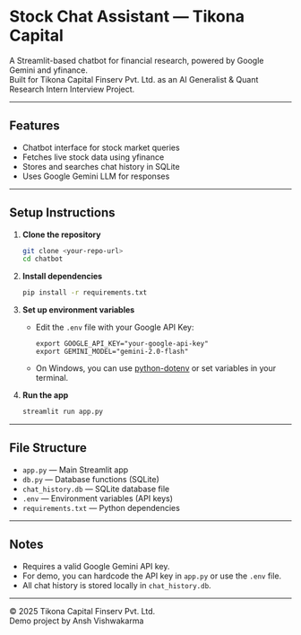 # Stock Chat Assistant — Tikona Capital

A Streamlit-based chatbot for financial research, powered by Google Gemini and yfinance.  
Built for Tikona Capital Finserv Pvt. Ltd. as an AI Generalist & Quant Research Intern Interview Project.

---

## Features

- Chatbot interface for stock market queries
- Fetches live stock data using yfinance
- Stores and searches chat history in SQLite
- Uses Google Gemini LLM for responses

---

## Setup Instructions

1. **Clone the repository**  
   ```sh
   git clone <your-repo-url>
   cd chatbot
   ```

2. **Install dependencies**  
   ```sh
   pip install -r requirements.txt
   ```

3. **Set up environment variables**  
   - Edit the `.env` file with your Google API Key:
     ```
     export GOOGLE_API_KEY="your-google-api-key"
     export GEMINI_MODEL="gemini-2.0-flash"
     ```
   - On Windows, you can use [python-dotenv](https://pypi.org/project/python-dotenv/) or set variables in your terminal.

4. **Run the app**  
   ```sh
   streamlit run app.py
   ```

---

## File Structure

- `app.py` — Main Streamlit app
- `db.py` — Database functions (SQLite)
- `chat_history.db` — SQLite database file
- `.env` — Environment variables (API keys)
- `requirements.txt` — Python dependencies

---

## Notes

- Requires a valid Google Gemini API key.
- For demo, you can hardcode the API key in `app.py` or use the `.env` file.
- All chat history is stored locally in `chat_history.db`.

---

© 2025 Tikona Capital Finserv Pvt. Ltd.  
Demo project by Ansh Vishwakarma

